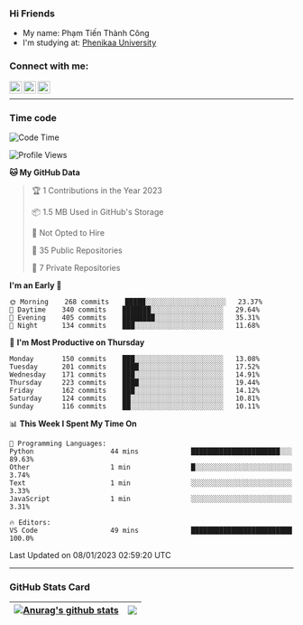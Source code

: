 ### Hi Friends

- My name: Phạm Tiến Thành Công
- I'm studying at: [Phenikaa University]


### Connect with me:
[<img align="left" alt="PhamTienThanhCong | Facebook" width="22px" src="https://upload.wikimedia.org/wikipedia/commons/thumb/1/16/Facebook-icon-1.png/640px-Facebook-icon-1.png" />][facebook]
[<img align="left" alt="PhamTienThanhCong | Zalo" width="22px" src="https://www.anphatpc.com.vn/template/anphat_2020v2/images/icon-zalo.jpg" />][zalo]
[<img align="left" alt="PhamTienThanhCong | LinkedIn" width="22px" src="https://cdn3.iconfinder.com/data/icons/inficons/512/linkedin.png" />][linkedin]

<br />

---

### Time code

<!--START_SECTION:waka-->
![Code Time](http://img.shields.io/badge/Code%20Time-831%20hrs%209%20mins-blue)

![Profile Views](http://img.shields.io/badge/Profile%20Views-2-blue)

**🐱 My GitHub Data** 

> 🏆 1 Contributions in the Year 2023
 > 
> 📦 1.5 MB Used in GitHub's Storage 
 > 
> 🚫 Not Opted to Hire
 > 
> 📜 35 Public Repositories 
 > 
> 🔑 7 Private Repositories  
 > 
**I'm an Early 🐤** 

```text
🌞 Morning    268 commits    █████░░░░░░░░░░░░░░░░░░░░   23.37% 
🌆 Daytime    340 commits    ███████░░░░░░░░░░░░░░░░░░   29.64% 
🌃 Evening    405 commits    ████████░░░░░░░░░░░░░░░░░   35.31% 
🌙 Night      134 commits    ███░░░░░░░░░░░░░░░░░░░░░░   11.68%

```
📅 **I'm Most Productive on Thursday** 

```text
Monday       150 commits    ███░░░░░░░░░░░░░░░░░░░░░░   13.08% 
Tuesday      201 commits    ████░░░░░░░░░░░░░░░░░░░░░   17.52% 
Wednesday    171 commits    ███░░░░░░░░░░░░░░░░░░░░░░   14.91% 
Thursday     223 commits    ████░░░░░░░░░░░░░░░░░░░░░   19.44% 
Friday       162 commits    ███░░░░░░░░░░░░░░░░░░░░░░   14.12% 
Saturday     124 commits    ██░░░░░░░░░░░░░░░░░░░░░░░   10.81% 
Sunday       116 commits    ██░░░░░░░░░░░░░░░░░░░░░░░   10.11%

```


📊 **This Week I Spent My Time On** 

```text
💬 Programming Languages: 
Python                   44 mins             ██████████████████████░░░   89.63% 
Other                    1 min               █░░░░░░░░░░░░░░░░░░░░░░░░   3.74% 
Text                     1 min               ░░░░░░░░░░░░░░░░░░░░░░░░░   3.33% 
JavaScript               1 min               ░░░░░░░░░░░░░░░░░░░░░░░░░   3.31%

🔥 Editors: 
VS Code                  49 mins             █████████████████████████   100.0%

```


 Last Updated on 08/01/2023 02:59:20 UTC
<!--END_SECTION:waka-->

---

### GitHub Stats Card

| <a href="https://github.com/phamtienthanhcong"><img align="center" src="https://github-readme-stats.vercel.app/api?username=PhamTienThanhCong&show_icons=true&include_all_commits=true&theme=buefy&hide_border=true&theme=ocean_dark" alt="Anurag's github stats" /></a> | <a href="https://github.com/phamtienthanhcong"><img align="center" src="https://github-readme-stats.vercel.app/api/top-langs/?username=PhamTienThanhCong&layout=compact&theme=buefy&hide_border=true&theme=ocean_dark" /></a> |
| ------------- | ------------- |

[Phenikaa University]: https://phenikaa-uni.edu.vn/vi
[facebook]: https://www.facebook.com/phamtienthanhcong
[linkedin]: https://linkedin.com/in/phamtienthanhcong
[zalo]: https://zalo.me/0396396332
[tiktok]: https://www.tiktok.com/@phamtienthanhcong
[web]: https://github.com/PhamTienThanhCong/web_dev
[min project]: https://github.com/PhamTienThanhCong/Project-Of-Web
[c and cpp]: https://github.com/PhamTienThanhCong/Code_C_and_Cpro
[python]: https://github.com/PhamTienThanhCong/Python_beginer
